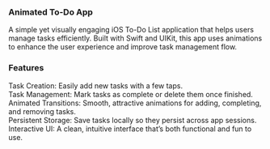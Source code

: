 ### Animated To-Do App
A simple yet visually engaging iOS To-Do List application that helps users manage tasks efficiently. Built with Swift and UIKit, this app uses animations to enhance the user experience and improve task management flow.

### Features
Task Creation: Easily add new tasks with a few taps. <br>
Task Management: Mark tasks as complete or delete them once finished. <br>
Animated Transitions: Smooth, attractive animations for adding, completing, and removing tasks. <br>
Persistent Storage: Save tasks locally so they persist across app sessions. <br>
Interactive UI: A clean, intuitive interface that’s both functional and fun to use. <br>
